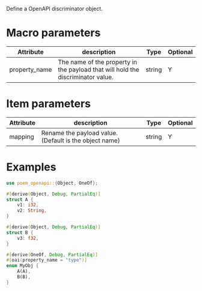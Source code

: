 Define a OpenAPI discriminator object.

# Macro parameters

| Attribute     | description               | Type     | Optional |
|---------------|---------------------------|----------|----------|
| property_name | The name of the property in the payload that will hold the discriminator value.         | string   | Y        |

# Item parameters

| Attribute   | description               | Type     | Optional |
|-------------|---------------------------|----------|----------|
| mapping     | Rename the payload value. (Default is the object name)          | string   | Y        |

# Examples

```rust
use poem_openapi::{Object, OneOf};

#[derive(Object, Debug, PartialEq)]
struct A {
    v1: i32,
    v2: String,
}

#[derive(Object, Debug, PartialEq)]
struct B {
    v3: f32,
}

#[derive(OneOf, Debug, PartialEq)]
#[oai(property_name = "type")]
enum MyObj {
    A(A),
    B(B),
}
```